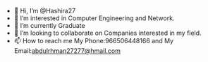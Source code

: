 - 👋 Hi, I’m @Hashira27
- 👀 I’m interested in Computer Engineering and Network.
- 🌱 I’m currently Graduate
- 💞️ I’m looking to collaborate on Companies interested in my field.
- 📫 How to reach me My Phone:966506448166   and My Email:abdulrhman27277@hmail.com

<!---
Hashira27/Hashira27 is a ✨ special ✨ repository because its `README.md` (this file) appears on your GitHub profile.
You can click the Preview link to take a look at your changes.
--->
